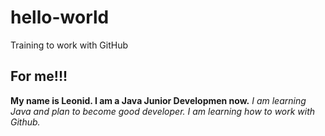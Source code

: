 # hello-world
Training to work with GitHub
## For me!!!
**My name is Leonid. I am a Java Junior Developmen now.** 
*I am learning Java and plan to become good developer.* 
*I am learning how to work with Github.*
